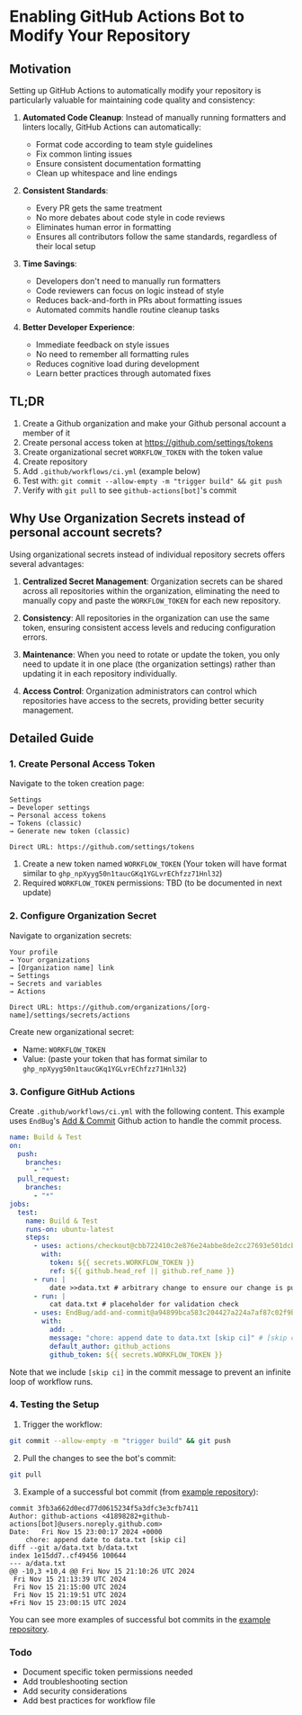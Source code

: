 # Enabling GitHub Actions Bot to Modify Your Repository

## Motivation

Setting up GitHub Actions to automatically modify your repository is particularly valuable for maintaining code quality and consistency:

1. **Automated Code Cleanup**: Instead of manually running formatters and linters locally, GitHub Actions can automatically:

   - Format code according to team style guidelines
   - Fix common linting issues
   - Ensure consistent documentation formatting
   - Clean up whitespace and line endings

2. **Consistent Standards**:

   - Every PR gets the same treatment
   - No more debates about code style in code reviews
   - Eliminates human error in formatting
   - Ensures all contributors follow the same standards, regardless of their local setup

3. **Time Savings**:

   - Developers don't need to manually run formatters
   - Code reviewers can focus on logic instead of style
   - Reduces back-and-forth in PRs about formatting issues
   - Automated commits handle routine cleanup tasks

4. **Better Developer Experience**:
   - Immediate feedback on style issues
   - No need to remember all formatting rules
   - Reduces cognitive load during development
   - Learn better practices through automated fixes

## TL;DR

1. Create a Github organization and make your Github personal account a member of it
1. Create personal access token at https://github.com/settings/tokens
1. Create organizational secret `WORKFLOW_TOKEN` with the token value
1. Create repository
1. Add `.github/workflows/ci.yml` (example below)
1. Test with: `git commit --allow-empty -m "trigger build" && git push`
1. Verify with `git pull` to see `github-actions[bot]`'s commit

## Why Use Organization Secrets instead of personal account secrets?

Using organizational secrets instead of individual repository secrets offers several advantages:

1. **Centralized Secret Management**: Organization secrets can be shared across all repositories within the organization, eliminating the need to manually copy and paste the `WORKFLOW_TOKEN` for each new repository.

1. **Consistency**: All repositories in the organization can use the same token, ensuring consistent access levels and reducing configuration errors.
1. **Maintenance**: When you need to rotate or update the token, you only need to update it in one place (the organization settings) rather than updating it in each repository individually.
1. **Access Control**: Organization administrators can control which repositories have access to the secrets, providing better security management.

## Detailed Guide

### 1. Create Personal Access Token

Navigate to the token creation page:

```
Settings
→ Developer settings
→ Personal access tokens
→ Tokens (classic)
→ Generate new token (classic)

Direct URL: https://github.com/settings/tokens
```

1. Create a new token named `WORKFLOW_TOKEN`
   (Your token will have format similar to `ghp_npXyyg50n1taucGKq1YGLvrEChfzz71Hnl32`)
2. Required `WORKFLOW_TOKEN` permissions: TBD (to be documented in next update)

### 2. Configure Organization Secret

Navigate to organization secrets:

```
Your profile
→ Your organizations
→ [Organization name] link
→ Settings
→ Secrets and variables
→ Actions

Direct URL: https://github.com/organizations/[org-name]/settings/secrets/actions
```

Create new organizational secret:

- Name: `WORKFLOW_TOKEN`
- Value: (paste your token that has format similar to `ghp_npXyyg50n1taucGKq1YGLvrEChfzz71Hnl32`)

### 3. Configure GitHub Actions

Create `.github/workflows/ci.yml` with the following content. This example uses `EndBug`'s [Add & Commit](https://github.com/marketplace/actions/add-commit) Github action to handle the commit process.

```yaml
name: Build & Test
on:
  push:
    branches:
      - "*"
  pull_request:
    branches:
      - "*"
jobs:
  test:
    name: Build & Test
    runs-on: ubuntu-latest
    steps:
      - uses: actions/checkout@cbb722410c2e876e24abbe8de2cc27693e501dcb
        with:
          token: ${{ secrets.WORKFLOW_TOKEN }}
          ref: ${{ github.head_ref || github.ref_name }}
      - run: |
          date >>data.txt # arbitrary change to ensure our change is pushed back to repo
      - run: |
          cat data.txt # placeholder for validation check
      - uses: EndBug/add-and-commit@a94899bca583c204427a224a7af87c02f9b325d5 # v9
        with:
          add: .
          message: "chore: append date to data.txt [skip ci]" # [skip ci] prevents infinite workflow runs
          default_author: github_actions
          github_token: ${{ secrets.WORKFLOW_TOKEN }}
```

Note that we include `[skip ci]` in the commit message to prevent an infinite loop of workflow runs.

### 4. Testing the Setup

1. Trigger the workflow:

```bash
git commit --allow-empty -m "trigger build" && git push
```

2. Pull the changes to see the bot's commit:

```bash
git pull
```

3. Example of a successful bot commit (from [example repository](https://github.com/gkwa/halfsl500/commit/3fb3a662d0ecd77d0615234f5a3dfc3e3cfb7411)):

```
commit 3fb3a662d0ecd77d0615234f5a3dfc3e3cfb7411
Author: github-actions <41898282+github-actions[bot]@users.noreply.github.com>
Date:   Fri Nov 15 23:00:17 2024 +0000
    chore: append date to data.txt [skip ci]
diff --git a/data.txt b/data.txt
index 1e15dd7..cf49456 100644
--- a/data.txt
@@ -10,3 +10,4 @@ Fri Nov 15 21:10:26 UTC 2024
 Fri Nov 15 21:13:39 UTC 2024
 Fri Nov 15 21:15:00 UTC 2024
 Fri Nov 15 21:19:51 UTC 2024
+Fri Nov 15 23:00:15 UTC 2024
```

You can see more examples of successful bot commits in the [example repository](https://github.com/gkwa/halfsl500/commits/master/).

### Todo

- Document specific token permissions needed
- Add troubleshooting section
- Add security considerations
- Add best practices for workflow file

